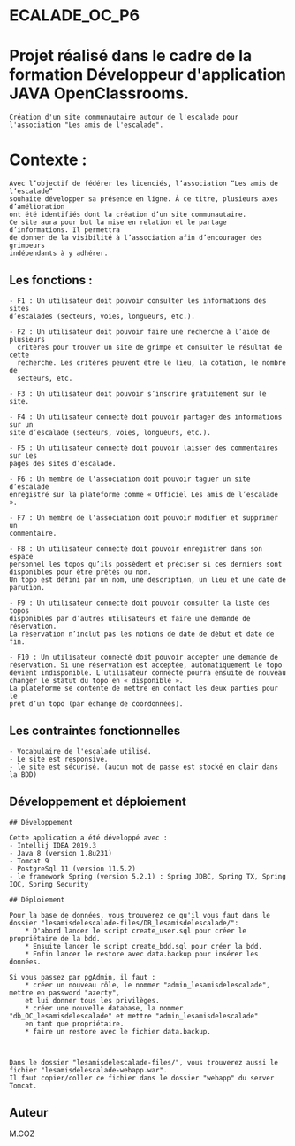 # ECALADE_OC_P6

# Projet réalisé dans le cadre de la formation Développeur d'application JAVA OpenClassrooms.

	Création d'un site communautaire autour de l'escalade pour l'association "Les amis de l'escalade".

# Contexte :

	Avec l’objectif de fédérer les licenciés, l’association “Les amis de l’escalade”
	souhaite développer sa présence en ligne. À ce titre, plusieurs axes d’amélioration
	ont été identifiés dont la création d’un site communautaire.
	Ce site aura pour but la mise en relation et le partage d’informations. Il permettra
	de donner de la visibilité à l’association afin d’encourager des grimpeurs
	indépendants à y adhérer.


## Les fonctions :

	- F1 : Un utilisateur doit pouvoir consulter les informations des sites
	d’escalades (secteurs, voies, longueurs, etc.).

	- F2 : Un utilisateur doit pouvoir faire une recherche à l’aide de plusieurs
	  critères pour trouver un site de grimpe et consulter le résultat de cette
	  recherche. Les critères peuvent être le lieu, la cotation, le nombre de
	  secteurs, etc.

	- F3 : Un utilisateur doit pouvoir s’inscrire gratuitement sur le site.

	- F4 : Un utilisateur connecté doit pouvoir partager des informations sur un
	site d’escalade (secteurs, voies, longueurs, etc.).

	- F5 : Un utilisateur connecté doit pouvoir laisser des commentaires sur les
	pages des sites d’escalade.

	- F6 : Un membre de l'association doit pouvoir taguer un site d’escalade
	enregistré sur la plateforme comme « Officiel Les amis de l’escalade ».

	- F7 : Un membre de l'association doit pouvoir modifier et supprimer un
	commentaire.

	- F8 : Un utilisateur connecté doit pouvoir enregistrer dans son espace
	personnel les topos qu’ils possèdent et préciser si ces derniers sont
	disponibles pour être prêtés ou non.
	Un topo est défini par un nom, une description, un lieu et une date de
	parution.

	- F9 : Un utilisateur connecté doit pouvoir consulter la liste des topos
	disponibles par d’autres utilisateurs et faire une demande de réservation.
	La réservation n’inclut pas les notions de date de début et date de fin.

	- F10 : Un utilisateur connecté doit pouvoir accepter une demande de
	réservation. Si une réservation est acceptée, automatiquement le topo
	devient indisponible. L’utilisateur connecté pourra ensuite de nouveau
	changer le statut du topo en « disponible ».
	La plateforme se contente de mettre en contact les deux parties pour le
	prêt d’un topo (par échange de coordonnées).

	
## Les contraintes fonctionnelles

	- Vocabulaire de l'escalade utilisé.
	- Le site est responsive.
	- le site est sécurisé. (aucun mot de passe est stocké en clair dans la BDD)
	
## Développement et déploiement
	
	## Développement

	Cette application a été développé avec :
	- Intellij IDEA 2019.3
	- Java 8 (version 1.8u231)
	- Tomcat 9
	- PostgreSql 11 (version 11.5.2)
	- le framework Spring (version 5.2.1) : Spring JDBC, Spring TX, Spring IOC, Spring Security
	
	## Déploiement
	
	Pour la base de données, vous trouverez ce qu'il vous faut dans le dossier "lesamisdelescalade-files/DB_lesamisdelescalade/":
		* D'abord lancer le script create_user.sql pour créer le propriétaire de la bdd.
		* Ensuite lancer le script create_bdd.sql pour créer la bdd.
		* Enfin lancer le restore avec data.backup pour insérer les données.

	Si vous passez par pgAdmin, il faut :
		* créer un nouveau rôle, le nommer "admin_lesamisdelescalade", mettre en password "azerty", 
		et lui donner tous les privilèges.
		* créer une nouvelle database, la nommer "db_OC_lesamisdelescalade" et mettre "admin_lesamisdelescalade" 
		en tant que propriétaire.
		* faire un restore avec le fichier data.backup.



	Dans le dossier "lesamisdelescalade-files/", vous trouverez aussi le fichier "lesamisdelescalade-webapp.war".
	Il faut copier/coller ce fichier dans le dossier "webapp" du server Tomcat.


## Auteur

M.COZ 

